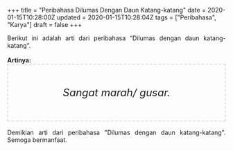+++
title = "Peribahasa Dilumas Dengan Daun Katang-katang"
date = 2020-01-15T10:28:00Z
updated = 2020-01-15T10:28:04Z
tags = ["Peribahasa", "Karya"]
draft = false
+++

<div dir="ltr" style="text-align: left;" trbidi="on"><div style="text-align: justify;">Berikut ini adalah arti dari peribahasa “Dilumas dengan daun katang-katang”.</div><br /><div style="text-align: justify;"><b>Artinya:</b></div><div style="border: 2px dashed #ddd; font-size: 24px; height: auto; margin: 0 auto; padding: 50px; text-align: center; width: auto;"><i>Sangat marah/ gusar.</i></div><br /><div style="text-align: justify;">Demikian arti dari peribahasa "Dilumas dengan daun katang-katang". Semoga bermanfaat.</div></div>
